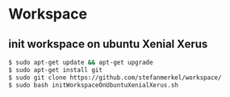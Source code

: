 # Workspace

## init workspace on ubuntu Xenial Xerus

```sh
$ sudo apt-get update && apt-get upgrade
$ sudo apt-get install git
$ sudo git clone https://github.com/stefanmerkel/workspace/
$ sudo bash initWorkspaceOnUbuntuXenialXerus.sh
```
